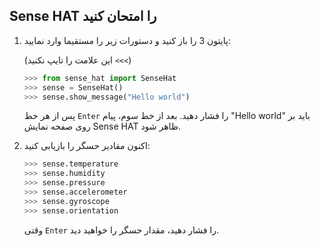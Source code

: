 ## Sense HAT را امتحان کنید

1. پایتون 3 را باز کنید و دستورات زیر را مستقیما وارد نمایید:
    
    (این علامت را تایپ نکنید `<<<`)
    
    ```python
    >>> from sense_hat import SenseHat
    >>> sense = SenseHat()
    >>> sense.show_message("Hello world")
    ```
    
    پس از هر خط `Enter` را فشار دهید. بعد از خط سوم، پیام "Hello world" باید بر روی صفحه نمایش Sense HAT ظاهر شود.

2. اکنون مقادیر حسگر را بازیابی کنید:
    
    ```python
    >>> sense.temperature
    >>> sense.humidity
    >>> sense.pressure
    >>> sense.accelerometer
    >>> sense.gyroscope
    >>> sense.orientation
    ```
    
    وقتی `Enter` را فشار دهید، مقدار حسگر را خواهید دید.